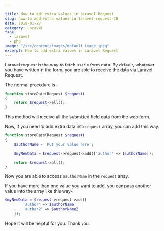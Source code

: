 ```yaml
---

title: How to add extra values in Laravel Request
slug: how-to-add-extra-values-in-laravel-request-18
date: 2019-01-27
category: Laravel
tags:
  - laravel
  - php
image: "/src/content/images/default_image.jpeg"
excerpt: How to add extra values in Laravel Request
---
```


Laravel request is the way to fetch user's form data. By default, whatever you have written in the form, you are able to receive the data via Laravel Request.

The normal procedure is-

```php
function storeDate(Request $request)
{
	return $request->all();
}
```

This method will receive all the submitted field data from the web form.

Now, if you need to add extra data into `request` array, you can add this way.

```php
function storeDate(Request $request)
{
	$authorName = 'Put your value here';

	$myNewData = $request->request->add(['author' => $authorName]);

	return $request->all();
}
```


Now you are able to access `$authorName` in the `request` array.

If you have more than one value you want to add, you can pass another value into the array like this way-

```php
$myNewData = $request->request->add([
		'author' => $authorName
		'author2' => $authorName2
	]);
```


Hope it will be helpful for you.  Thank you.